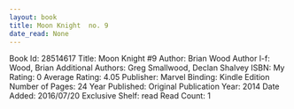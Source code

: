 ```yaml
---
layout: book
title: Moon Knight  no. 9
date_read: None
---
```


Book Id: 28514617
Title: Moon Knight #9
Author: Brian Wood
Author l-f: Wood, Brian
Additional Authors: Greg Smallwood, Declan Shalvey
ISBN: 
My Rating: 0
Average Rating: 4.05
Publisher: Marvel
Binding: Kindle Edition
Number of Pages: 24
Year Published: 
Original Publication Year: 2014
Date Added: 2016/07/20
Exclusive Shelf: read
Read Count: 1

